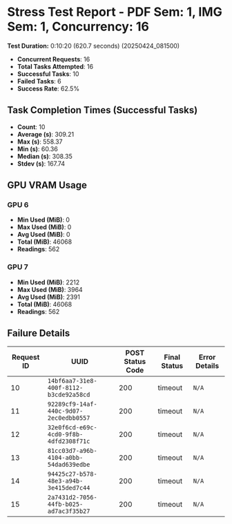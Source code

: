 # Stress Test Report - PDF Sem: 1, IMG Sem: 1, Concurrency: 16

**Test Duration:** 0:10:20 (620.7 seconds) (20250424_081500)

- **Concurrent Requests**: 16
- **Total Tasks Attempted**: 16
- **Successful Tasks**: 10
- **Failed Tasks**: 6
- **Success Rate**: 62.5%

## Task Completion Times (Successful Tasks)

- **Count**: 10
- **Average (s)**: 309.21
- **Max (s)**: 558.37
- **Min (s)**: 60.36
- **Median (s)**: 308.35
- **Stdev (s)**: 167.74

## GPU VRAM Usage

### GPU 6

- **Min Used (MiB)**: 0
- **Max Used (MiB)**: 0
- **Avg Used (MiB)**: 0
- **Total (MiB)**: 46068
- **Readings**: 562

### GPU 7

- **Min Used (MiB)**: 2212
- **Max Used (MiB)**: 3964
- **Avg Used (MiB)**: 2391
- **Total (MiB)**: 46068
- **Readings**: 562


## Failure Details

| Request ID | UUID | POST Status Code | Final Status | Error Details |
|---|---|---|---|---|
| 10 | `14bf6aa7-31e8-400f-8112-b3cde92a58cd` | 200 | timeout | `N/A` |
| 11 | `92289cf9-14af-440c-9d07-2ec0edbb0557` | 200 | timeout | `N/A` |
| 12 | `32e0f6cd-e69c-4cd0-9f8b-4dfd2308f71c` | 200 | timeout | `N/A` |
| 13 | `81cc03d7-a96b-4104-a0bb-54dad639edbe` | 200 | timeout | `N/A` |
| 14 | `94425c27-b578-48e3-a94b-3e415ded7c44` | 200 | timeout | `N/A` |
| 15 | `2a7431d2-7056-44fb-b025-ad7ac3f35b27` | 200 | timeout | `N/A` |
